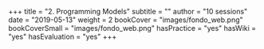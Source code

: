 +++
title = "2. Programming Models"
subtitle = ""
author = "10 sessions"
date = "2019-05-13"
weight = 2
bookCover = "images/fondo_web.png"
bookCoverSmall = "images/fondo_web.png"
hasPractice = "yes"
hasWiki = "yes"
hasEvaluation = "yes"
+++